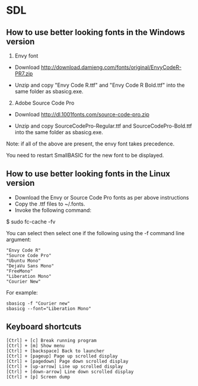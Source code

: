 # SDL

## How to use better looking fonts in the Windows version

1. Envy font

- Download <http://download.damieng.com/fonts/original/EnvyCodeR-PR7.zip>

- Unzip and copy "Envy Code R.ttf" and "Envy Code R Bold.ttf"
  into the same folder as sbasicg.exe.

2. Adobe Source Code Pro

- Download <http://dl.1001fonts.com/source-code-pro.zip>

- Unzip and copy SourceCodePro-Regular.ttf and SourceCodePro-Bold.ttf
  into the same folder as sbasicg.exe.

Note: if all of the above are present, the envy font takes precedence.

You need to restart SmallBASIC for the new font to be displayed.

## How to use better looking fonts in the Linux version

- Download the Envy or Source Code Pro fonts as per above instructions
- Copy the .ttf files to ~/.fonts.
- Invoke the following command:

$ sudo fc-cache -fv

You can select then select one if the following using the -f command line argument:

```
"Envy Code R"
"Source Code Pro"
"Ubuntu Mono"
"DejaVu Sans Mono"
"FreeMono"
"Liberation Mono"
"Courier New"
```

For example:

```
sbasicg -f "Courier new"
sbasicg --font="Liberation Mono"
```

## Keyboard shortcuts

```
[Ctrl] + [c] Break running program
[Ctrl] + [m] Show menu
[Ctrl] + [backspace] Back to launcher
[Ctrl] + [pageup] Page up scrolled display
[Ctrl] + [pagedown] Page down scrolled display
[Ctrl] + [up-arrow] Line up scrolled display
[Ctrl] + [down-arrow] Line down scrolled display
[Ctrl] + [p] Screen dump
```
